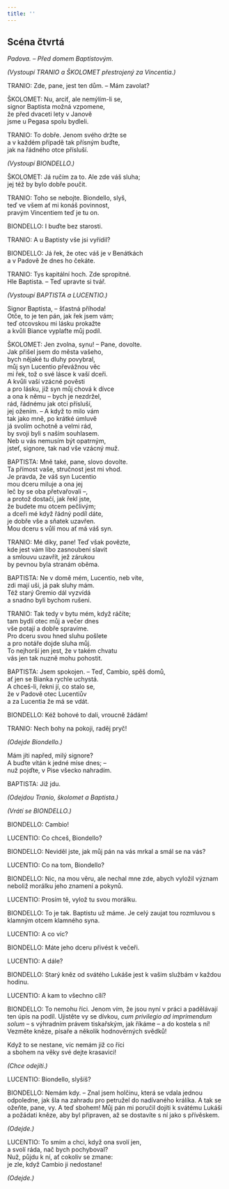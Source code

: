 ```yaml
---
title: ''
---
```


## Scéna čtvrtá

_Padova. – Před domem Baptistovým._

_(Vystoupí TRANIO a ŠKOLOMET přestrojený za Vincentia.)_

TRANIO: Zde, pane, jest ten dům. – Mám zavolat?

ŠKOLOMET: Nu, arciť, ale nemýlím-li se,  
signor Baptista možná vzpomene,  
že před dvaceti lety v Janově  
jsme u Pegasa spolu bydleli.

TRANIO: To dobře. Jenom svého držte se  
a v každém případě tak přísným buďte,  
jak na řádného otce přísluší.

_(Vystoupí BIONDELLO.)_

ŠKOLOMET: Já ručím za to. Ale zde váš sluha;  
jej též by bylo dobře poučit.

TRANIO: Toho se nebojte. Biondello, slyš,  
teď ve všem ať mi konáš povinnost,  
pravým Vincentiem teď je tu on.

BIONDELLO: I buďte bez starosti.

TRANIO: A u Baptisty vše jsi vyřídil?

BIONDELLO: Já řek, že otec váš je v Benátkách  
a v Padově že dnes ho čekáte.

TRANIO: Tys kapitální hoch. Zde spropitné.  
Hle Baptista. – Teď upravte si tvář.

_(Vystoupí BAPTISTA a LUCENTIO.)_

Signor Baptista, – šťastná příhoda!  
Otče, to je ten pán, jak řek jsem vám;  
teď otcovskou mi lásku prokažte  
a kvůli Biance vyplaťte můj podíl.

ŠKOLOMET: Jen zvolna, synu! – Pane, dovolte.  
Jak přišel jsem do města vašeho,  
bych nějaké tu dluhy povybral,  
můj syn Lucentio převážnou věc  
mi řek, tož o své lásce k vaší dceři.  
A kvůli vaší vzácné pověsti  
a pro lásku, již syn můj chová k dívce  
a ona k němu – bych je nezdržel,  
rád, řádnému jak otci přísluší,  
jej ožením. – A když to milo vám  
tak jako mně, po krátké úmluvě  
já svolím ochotně a velmi rád,  
by svoji byli s naším souhlasem.  
Neb u vás nemusím být opatrným,  
jsteť, signore, tak nad vše vzácný muž.

BAPTISTA: Mně také, pane, slovo dovolte.  
Ta přímost vaše, stručnost jest mi vhod.  
Je pravda, že váš syn Lucentio  
mou dceru miluje a ona jej  
leč by se oba přetvařovali –,  
a protož dostačí, jak řekl jste,  
že budete mu otcem pečlivým;  
a dceři mé když řádný podíl dáte,  
je dobře vše a sňatek uzavřen.  
Mou dceru s vůlí mou ať má váš syn.

TRANIO: Mé díky, pane! Teď však povězte,  
kde jest vám libo zasnoubení slavit  
a smlouvu uzavřít, jež zárukou  
by pevnou byla stranám oběma.

BAPTISTA: Ne v domě mém, Lucentio, neb víte,  
zdi mají uši, já pak sluhy mám.  
Též starý Gremio dál vyzvídá  
a snadno byli bychom rušeni.

TRANIO: Tak tedy v bytu mém, když ráčíte;  
tam bydlí otec můj a večer dnes  
vše potají a dobře spravíme.  
Pro dceru svou hned sluhu pošlete  
a pro notáře dojde sluha můj.  
To nejhorší jen jest, že v takém chvatu  
vás jen tak nuzně mohu pohostit.

BAPTISTA: Jsem spokojen. – Teď, Cambio, spěš domů,  
ať jen se Bianka rychle uchystá.  
A chceš-li, řekni jí, co stalo se,  
že v Padově otec Lucentiův  
a za Lucentia že má se vdát.

BIONDELLO: Kéž bohové to dali, vroucně žádám!

TRANIO: Nech bohy na pokoji, raděj pryč!

_(Odejde Biondello.)_

Mám jíti napřed, milý signore?  
A buďte vítán k jedné míse dnes; –  
nuž pojďte, v Pise všecko nahradím.

BAPTISTA: Již jdu.

_(Odejdou Tranio, školomet a Baptista.)_

_(Vrátí se BIONDELLO.)_

BIONDELLO: Cambio!

LUCENTIO: Co chceš, Biondello?

BIONDELLO: Neviděl jste, jak můj pán na vás mrkal a smál se na vás?

LUCENTIO: Co na tom, Biondello?

BIONDELLO: Nic, na mou věru, ale nechal mne zde, abych vyložil význam neboliž morálku jeho znamení a pokynů.

LUCENTIO: Prosím tě, vylož tu svou morálku.

BIONDELLO: To je tak. Baptistu už máme. Je celý zaujat tou rozmluvou s klamným otcem klamného syna.

LUCENTIO: A co víc?

BIONDELLO: Máte jeho dceru přivést k večeři.

LUCENTIO: A dále?

BIONDELLO: Starý kněz od svátého Lukáše jest k vašim službám v každou hodinu.

LUCENTIO: A kam to všechno cílí?

BIONDELLO: To nemohu říci. Jenom vím, že jsou nyní v práci a padělávají ten úpis na podíl. Ujistěte vy se dívkou, _cum privilegio ad imprimendum solum_ – s výhradním právem tiskařským, jak říkáme – a do kostela s ní! Vezměte kněze, písaře a několik hodnověrných svědků!

Když to se nestane, víc nemám již co říci  
a sbohem na věky své dejte krasavici!

_(Chce odejíti.)_

LUCENTIO: Biondello, slyšíš?

BIONDELLO: Nemám kdy. – Znal jsem holčinu, která se vdala jednou odpoledne, jak šla na zahradu pro petružel do nadívaného králíka. A tak se ožeňte, pane, vy. A teď sbohem! Můj pán mi poručil dojíti k svátému Lukáši a požádati kněze, aby byl připraven, až se dostavíte s ní jako s přívěskem.

_(Odejde.)_

LUCENTIO: To smím a chci, když ona svolí jen,  
a svolí ráda, nač bych pochyboval?  
Nuž, půjdu k ní, ať cokoliv se zmane:  
je zle, když Cambio ji nedostane!

_(Odejde.)_
